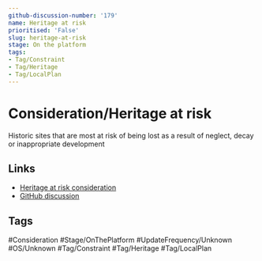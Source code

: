 ```yaml
---
github-discussion-number: '179'
name: Heritage at risk
prioritised: 'False'
slug: heritage-at-risk
stage: On the platform
tags:
- Tag/Constraint
- Tag/Heritage
- Tag/LocalPlan
---
```


# Consideration/Heritage at risk

Historic sites that are most at risk of being lost as a result of neglect, decay or inappropriate development

## Links

* [Heritage at risk consideration](https://design.planning.data.gov.uk/planning-consideration/heritage-at-risk)
* [GitHub discussion](https://github.com/digital-land/data-standards-backlog/discussions/179)

## Tags

#Consideration #Stage/OnThePlatform #UpdateFrequency/Unknown #OS/Unknown #Tag/Constraint #Tag/Heritage #Tag/LocalPlan